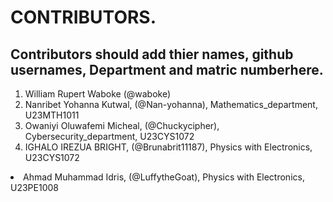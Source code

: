 # CONTRIBUTORS.
## Contributors should add thier names, github usernames, Department and matric numberhere.
<ol>
<li>William Rupert Waboke (@waboke)
<li>Nanribet Yohanna Kutwal, (@Nan-yohanna), Mathematics_department, U23MTH1011</li>
<li>Owaniyi Oluwafemi Micheal, (@Chuckycipher), Cybersecurity_department, U23CYS1072</li>
<li>IGHALO IREZUA BRIGHT, (@Brunabrit11187), Physics with Electronics, U23CYS1072</li>
</ol>
<li>Ahmad Muhammad Idris, (@LuffytheGoat), Physics with Electronics, U23PE1008</li>
